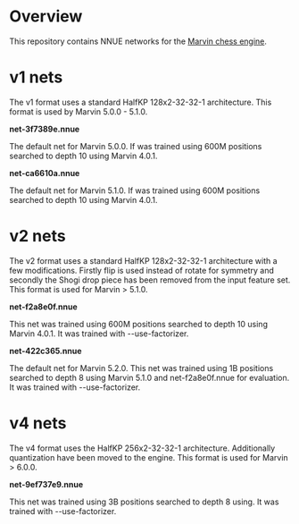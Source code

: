 # Overview

This repository contains NNUE networks for the [Marvin chess engine](https://github.com/bmdanielsson/marvin-chess).

# v1 nets

The v1 format uses a standard HalfKP 128x2-32-32-1 architecture. This format
is used by Marvin 5.0.0 - 5.1.0.

**net-3f7389e.nnue**

The default net for Marvin 5.0.0. If was trained using 600M positions searched
to depth 10 using Marvin 4.0.1.

**net-ca6610a.nnue**

The default net for Marvin 5.1.0. If was trained using 600M positions searched
to depth 10 using Marvin 4.0.1.

# v2 nets

The v2 format uses a standard HalfKP 128x2-32-32-1 architecture with a few
modifications. Firstly flip is used instead of rotate for symmetry and secondly
the Shogi drop piece has been removed from the input feature set. This format
is used for Marvin > 5.1.0.

**net-f2a8e0f.nnue**

This net was trained using 600M positions searched to depth 10 using
Marvin 4.0.1. It was trained with --use-factorizer.

**net-422c365.nnue**

The default net for Marvin 5.2.0. This net was trained using 1B positions searched to depth 8 using
Marvin 5.1.0 and net-f2a8e0f.nnue for evaluation. It was trained with --use-factorizer.

# v4 nets

The v4 format uses the HalfKP 256x2-32-32-1 architecture. Additionally
quantization have been moved to the engine. This format is used for
Marvin > 6.0.0.

**net-9ef737e9.nnue**

This net was trained using 3B positions searched to depth 8 using. It was
trained with --use-factorizer.

